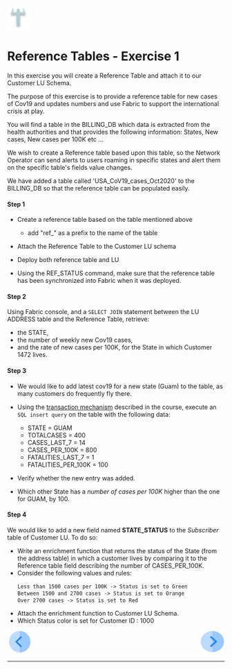 ![](/academy/Training_Level_1/03_fabric_basic_LU/images/Exercise.png) 

# Reference Tables - Exercise 1

In this exercise you will create a Reference Table and attach it to our Customer LU Schema.

The purpose of this exercise is to provide a reference table for new cases of Cov19 and updates numbers and use Fabric to support the international crisis at play.

You will find a table in the BILLING_DB which data is extracted from the health authorities and that provides the following information: States, New cases, New cases per 100K etc ... 

We wish to create a Reference table based upon this table, so the Network Operator can send alerts to users roaming in specific states and alert them on the specific table's fields value changes.

We have added a table called 'USA_CoV19_cases_Oct2020' to the BILLING_DB so that the reference table can be populated easily.

#### Step 1

  - Create a reference table based on the table mentioned above

    - add "ref_" as a prefix to the name of the table 

  - Attach the Reference Table to the Customer LU schema

  - Deploy both reference table and LU
  
  - Using the REF_STATUS command, make sure that the reference table has been synchronized into Fabric when it was deployed. 

    

#### Step 2

Using Fabric console, and a ```SELECT JOIN``` statement between the LU ADDRESS table and the Reference Table, retrieve:
  - the STATE, 
  - the number of weekly new Cov19 cases,
  - and the rate of new cases per 100K,
for the State in which Customer 1472 lives.

  
    

#### Step 3

  - We would like to add latest cov19 for a new state (Guam) to the table, as many customers do frequently fly there.
  - Using the [transaction mechanism](/articles/23_fabric_transactions/02_fabric_transactions.md#update-reference-tables) described in the course, execute an ```SQL insert query``` on the table with the following data:
    - STATE = GUAM
    - TOTALCASES = 400
    - CASES_LAST_7 = 14
    - CASES_PER_100K = 800
    - FATALITIES_LAST_7 = 1
    - FATALITIES_PER_100K = 100    


  - Verify whether the new entry was added.

 
  - Which other State has a *number of cases per 100K* higher than the one for GUAM, by 100.

    
    
#### Step 4
  We would like to add a new field named **STATE_STATUS** to the *Subscriber* table of Customer LU.
  To do so:
  - Write an enrichment function that returns the status of the State (from the address table) in which a customer lives by comparing it to the Reference table field describing the number of CASES_PER_100K.
  - Consider the following values and rules:
      ```
      Less than 1500 cases per 100K -> Status is set to Green
      Between 1500 and 2700 cases -> Status is set to Orange
      Over 2700 cases -> Status is set to Red
      ```  
  - Attach the enrichment function to Customer LU Schema.
  - Which Status color is set for Customer ID : 1000


[![Previous](/articles/images/Previous.png)](/academy/Training_Level_1/08_reference(commonDB)_tables/02_commonDB_flow.md)[<img align="right" width="60" height="54" src="/articles/images/Next.png">](/academy/Training_Level_1/08_reference(commonDB)_tables/04_commonDB_solutions.md)

------


